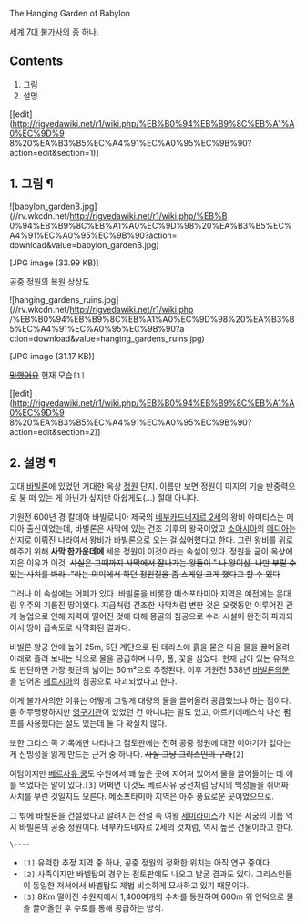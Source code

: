 The Hanging Garden of Babylon

[세계 7대 불가사의](%EC%84%B8%EA%B3%84%207%EB%8C%80%20%EB%B6%88%EA%B0%80%EC%82%AC%EC%9D%98.md) 중 하나.

## Contents

    

1. 그림 
2. 설명 

[[edit](http://rigvedawiki.net/r1/wiki.php/%EB%B0%94%EB%B9%8C%EB%A1%A0%EC%9D%9
8%20%EA%B3%B5%EC%A4%91%EC%A0%95%EC%9B%90?action=edit&section=1)]

## 1. 그림 ¶

![babylon_gardenB.jpg](//rv.wkcdn.net/http://rigvedawiki.net/r1/wiki.php/%EB%B
0%94%EB%B9%8C%EB%A1%A0%EC%9D%98%20%EA%B3%B5%EC%A4%91%EC%A0%95%EC%9B%90?action=
download&value=babylon_gardenB.jpg)

[JPG image (33.99 KB)]

  

공중 정원의 복원 상상도

  

![hanging_gardens_ruins.jpg](//rv.wkcdn.net/http://rigvedawiki.net/r1/wiki.php
/%EB%B0%94%EB%B9%8C%EB%A1%A0%EC%9D%98%20%EA%B3%B5%EC%A4%91%EC%A0%95%EC%9B%90?a
ction=download&value=hanging_gardens_ruins.jpg)

[JPG image (31.17 KB)]

  

<del>[망했어요](%EB%A7%9D%ED%96%88%EC%96%B4%EC%9A%94.md)</del> 현재 모습`[1]`

[[edit](http://rigvedawiki.net/r1/wiki.php/%EB%B0%94%EB%B9%8C%EB%A1%A0%EC%9D%9
8%20%EA%B3%B5%EC%A4%91%EC%A0%95%EC%9B%90?action=edit&section=2)]

## 2. 설명 ¶

고대 [바빌론](%EB%B0%94%EB%B9%8C%EB%A1%A0.md)에 있었던 거대한 옥상
[정원](%EC%A0%95%EC%9B%90.md) 단지. 이름만 보면 정원이 미지의 기술 반중력으로 붕 떠 있는 게 아닌가 싶지만
아쉽게도(...) 절대 아니다.

  

기원전 600년 경 칼데아 바빌로니아 제국의 [네부카드네자르 2세](%EB%84%A4%EB%B6%80%EC%B9%B4%EB%93%9C%EB%84%A4%EC%9E%90%EB%A5%B4%202%EC%84%B8.md)의 왕비 아미티스는 메디아 출신이었는데, 바빌론은 사막에 있는
건조 기후의 왕국이었고 [소아시아](%EC%86%8C%EC%95%84%EC%8B%9C%EC%95%84.md)의
[메디아](%EB%A9%94%EB%94%94%EC%95%84.md)는 산지로 이뤄진 나라여서 왕비가 바빌론으로 오는 걸 싫어했다고
한다. 그런 왕비를 위로해주기 위해 **사막 한가운데에** 세운 정원이 이것이라는 속설이 있다. 정원을 굳이 옥상에 지은 이유가 이것.
<del>사실은 그때까지 사막에서 잘나가는 왕들이 " 나 왕이삼. 나만 부릴 수 있는 사치를 봐라~"라는 의미에서 하던 정원질을 좀 스케일
크게 했다고 할 수 있다</del>

  

그러나 이 속설에는 어폐가 있다. 바빌론을 비롯한 메소포타미아 지역은 예전에는 온대림 위주의 기름진 땅이었다. 지금처럼 건조한 사막처럼 변한
것은 오랫동안 이루어진 관개 농업으로 인해 지력이 떨어진 것에 더해 몽골의 침공으로 수리 시설이 완전히 파괴되어서 땅이 급속도로 사막화된
결과다.

  

바빌론 왕궁 안에 높이 25m, 5단 계단으로 된 테라스에 흙을 묻은 다음 물을 끌어올려 아래로 흘려 보내는 식으로 물을 공급하며 나무,
풀, 꽃을 심었다. 현재 남아 있는 유적으로 판단하면 가장 윗단의 넓이는 60m²으로 추정된다. 이후 기원전 538년 [바빌론의문](%EB%B0%94%EB%B9%8C%EB%A1%A0%EC%9D%98%20%EB%AC%B8.md)을 넘어온
[페르시아](%ED%8E%98%EB%A5%B4%EC%8B%9C%EC%95%84.md)의 침공으로 파괴되었다고 한다.

  

이게 불가사의한 이유는 어떻게 그렇게 대량의 물을 끌어올려 공급했느냐 하는 점이다. 좀 허무맹랑하지만
[영구기관](%EC%98%81%EA%B5%AC%EA%B8%B0%EA%B4%80.md)이 있었던 건 아니냐는 말도 있고, 아르키데메스식
나선 펌프를 사용했다는 설도 있는데 둘 다 확실치 않다.

  

또한 그리스 쪽 기록에만 나타나고 점토판에는 전혀 공중 정원에 대한 이야기가 없다는 게 신빙성을 잃게 만드는 근거 중 하나다. <del>사실
그냥 그리스인의 구라</del>`[2]`

  

여담이지만 [베르사유 궁](%EB%B2%A0%EB%A5%B4%EC%82%AC%EC%9C%A0%20%EA%B6%81.md)도 수원에서 꽤
높은 곳에 지어져 있어서 물을 끌어들이는 데 애를 먹었다는 말이 있다.`[3]` 어쩌면 이것도 베르사유 궁전처럼 당시의 백성들을 쥐어짜
사치를 부린 것일지도 모른다. 메소포타미아 지역은 아주 풍요로운 곳이었으므로.

  

그 밖에 바빌론을 건설했다고 알려지는 전설 속 여왕
[세미라미스](%EC%84%B8%EB%AF%B8%EB%9D%BC%EB%AF%B8%EC%8A%A4.md)가 지은 서궁의 이름 역시
바빌론의 공중 정원이다. 네부카드네자르 2세의 것처럼, 역시 높은 건물이라고 한다.

`\----`

  * `[1]` 유력한 추정 지역 중 하나, 공중 정원의 정확한 위치는 아직 연구 중이다.
  * `[2]` 사족이지만 바벨탑의 경우는 점토판에도 나오고 발굴 결과도 있다. 그리스인들이 동일한 저서에서 바벨탑도 제법 비슷하게 묘사하고 있기 때문이다.
  * `[3]` 8Km 떨어진 수원지에서 1,400여개의 수차를 동원하여 600m 위 언덕으로 물을 끌어올린 후 수로를 통해 공급하는 방식.

